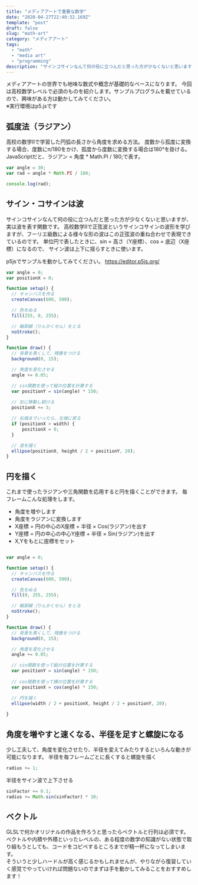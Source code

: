 ```yaml
---
title: "メディアアートで重要な数学"
date: "2020-04-27T22:40:32.169Z"
template: "post"
draft: false
slug: "math-art"
category: "メディアアート"
tags:
  - "math"
  - "media art"
  - "programming"
description: "サインコサインなんて何の役に立つんだと思った方が少なくないと思いますが、実は波を表す関数です。高校数学Ⅱで正弦波というサインコサインの波形を学びますが、フーリエ級数による様々な形の波はこの正弦波の重ね合わせで表現できているのです。"
---
```


メディアアートの世界でも地味な数式や概念が基礎的なベースになります。
今回は高校数学レベルで必須のものを紹介します。サンプルプログラムを載せているので、興味がある方は動かしてみてください。<br>
※実行環境はp5.jsです

## 弧度法（ラジアン）
高校の数学Ⅱで学習した円弧の長さから角度を求める方法。
度数から孤度に変換する場合、度数にπ/180をかけ、孤度から度数に変換する場合は180°を掛ける。
JavaScriptだと、ラジアン = 角度 * Math.PI / 180;で表す。
```javascript
var angle = 30;
var rad = angle * Math.PI / 180;

console.log(rad);
```

## サイン・コサインは波
サインコサインなんて何の役に立つんだと思った方が少なくないと思いますが、実は波を表す関数です。
高校数学Ⅱで正弦波というサインコサインの波形を学びますが、フーリエ級数による様々な形の波はこの正弦波の重ね合わせで表現できているのです。
単位円で表したときに、sin = 高さ（Y座標）、cos = 底辺（X座標）になるので、
サイン波は上下に揺らすときに使います。

p5jsでサンプルを動かしてみてください。
https://editor.p5js.org/
```javascript
var angle = 0;
var positionX = 0;

function setup() {
  // キャンバスを作る
  createCanvas(600, 500);

  // 色をぬる
  fill(255, 0, 255);

  // 輪郭線（りんかくせん）をとる
  noStroke();
}

function draw() {
  // 背景を黒くして、残像をつける
  background(0, 15);

  // 角度を変化させる
  angle += 0.05;

  // sin関数を使って縦の位置を計算する
  var positionY = sin(angle) * 150;
  
  // 右に移動し続ける
  positionX += 3;

  // 右端までいったら、左端に戻る
  if (positionX > width) {
      positionX = 0;
  }

  // 波を描く
  ellipse(positionX, height / 2 + positionY, 20);
}
```

## 円を描く
これまで使ったラジアンや三角関数を応用すると円を描くことができます。
毎フレームこんな処理をします。
+ 角度を増やします
+ 角度をラジアンに変換します
+ X座標 = 円の中心のX座標 + 半径 × Cos(ラジアン)を出す
+ Y座標 = 円の中心の中心Y座標 + 半径 × Sin(ラジアン)を出す
+ X,Yをもとに座標をセット

```javascript

var angle = 0;

function setup() {
  // キャンバスを作る
  createCanvas(600, 500);

  // 色をぬる
  fill(0, 255, 255);

  // 輪郭線（りんかくせん）をとる
  noStroke();
}

function draw() {
  // 背景を黒くして、残像をつける
  background(0, 15);

  // 角度を変化させる
  angle += 0.05;

  // sin関数を使って縦の位置を計算する
  var positionY = sin(angle) * 150;
  
  // cos関数を使って横の位置を計算する
  var positionX = cos(angle) * 150;

  // 円を描く
  ellipse(width / 2 + positionX, height / 2 + positionY, 20);
  
}
```

## 角度を増やすと速くなる、半径を足すと螺旋になる
少し工夫して、角度を変化させたり、半径を変えてみたりするといろんな動きが可能になります。
半径を毎フレームごとに長くすると螺旋を描く
```javascript
radius += 1;
```

半径をサイン波で上下させる
```javascript
sinFactor += 0.1;
radius += Math.sin(sinFactor) * 10;
```

## ベクトル
GLSLで何かオリジナルの作品を作ろうと思ったらベクトルと行列は必須です。<br>
ベクトルや内積や外積といったレベルの、ある程度の数学の知識がない状態で取り組もうとしても、コードをコピペするところまでが精一杯になってしまいます。<br>
そういうと少しハードルが高く感じるかもしれませんが、やりながら復習していく感覚でやっていければ問題ないのでまずは手を動かしてみることをおすすめします！